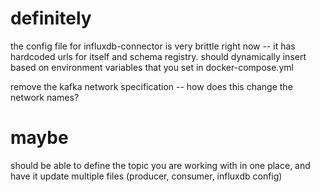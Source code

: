 # definitely
the config file for influxdb-connector is very brittle right now -- it has hardcoded urls for itself and schema registry. should dynamically insert based on environment variables that you set in docker-compose.yml 

remove the kafka network specification -- how does this change the network names?

# maybe
should be able to define the topic you are working with in one place, and have it update multiple files (producer, consumer, influxdb config)